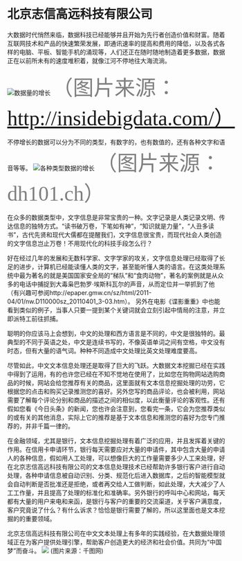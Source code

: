 # 北京志信高远科技有限公司

大数据时代悄然来临，数据科技已经能够并且开始为先行者创造价值和财富。随着互联网技术和产品的快速繁荣发展，即通讯速率的提高和费用的降低，以及各式各样的电脑、平板、智能手机的涌现等，人们还正在随时随地制造着更多数据，数据正在以前所未有的速度堆积着，就像江河不停地往大海流淌。

![数据量的增长](http://insidebigdata.com/wp-content/uploads/2017/02/data-growth_HPE-guide.png) 
<font color=gray size=7 face="斜体">（图片来源：http://insidebigdata.com/）</font>

不停增长的数据可以分为不同的类型，有数字的，也有数值的，还有各种文字和语音等等。
![各种类型数据的增长](https://digitalhumanities101.files.wordpress.com/2014/10/data-growth.jpg)
<font color=gray size=7 face="斜体">（图片来源：dh101.ch）</font>

在众多的数据类型中，文字信息是非常宝贵的一种。文字记录是人类记录文明、传达信息的独特方式。“读书破万卷，下笔如有神”，“知识就是力量”，“人丑多读书”，古代先贤和现代大儒都在提醒我们，文字信息很宝贵，而现代社会人类创造的文字信息岂止万卷！不用现代化的科技手段怎么行？

好在经过几年的发展和无数科学家、文字学家的攻关，文字信息处理已经取得了长足的进步，计算机已经能读懂人类的文字，甚至能听懂人类的语言。在这类处理系统中最为著名的就是美国国家安全局的“梯队”和“食肉动物”，著名的案例就是从众多的电话中捕捉到大毒枭巴勃罗·埃斯科瓦尔的声音，从而定位并一举抓到了他（有兴趣可参阅http://epaper.gmw.cn/sz/html/2011-04/01/nw.D110000sz_20110401_3-03.htm）。 另外在电影《谍影重重》中也能看到类似的例子，当事人只要一提到某个关键词就会立刻引起中情局的注意，并立即派特工前往抓捕。

聪明的你应该马上会想到，中文的处理和西方语言是不同的，中文是很独特的。最典型的不同于英语之处，中文是连续书写的，不像英语单词之间有空格，中文没有时态，但有大量的语气词。种种不同造成中文处理比英文处理难度要高。

尽管如此，中文文本信息处理还是取得了巨大的飞跃。大数据文本挖掘已经在实践中得到了运用，有的也许您已经在不知不觉地在使用了，比如您在购物网站选购商品的时候，网站会给您推荐有关的商品，这里面就有文本信息挖掘处理的功劳，它根据您的点击和购买记录推测您的喜好。另外您写的商品评论，也会被利用，网站需要了解每个评论分别和商品的描述之间的相似度，以此衡量评论的客观性。还有假如您看《今日头条》的新闻，您也许会注意到，您看完一条，它会为您推荐类似的或有关的其他消息，实际上它的推荐是基于文本信息和推测您的喜好为您专门推荐的，并非千篇一律的。

在金融领域，尤其是银行，文本信息挖掘处理有着广泛的应用，并且发挥着关键的作用。在信用卡申请环节，银行每天需要应对大量的申请件，其中包含大量的申请人的各种信息，假如用人工处理，可以想像巨大的工作量需要多少人工来处理，好在北京志信高远科技有限公司的文本信息处理技术已经帮助许多银行客户进行自动处理，各种申请信息被自动识别、分类、规范化后进入数据库，之后的智能模型就会自动判断是否批准还是拒绝，或者再交给人工做判断，如此处理，大大减少了人工工作量，并且提高了处理的标准化和准确率。另外银行的呼叫中心和网站，每天都有大量的用户来电和来函，是银行与客户的重要的交流渠道，关乎客户满意度，客户究竟说了什么？有什么诉求？恰恰是银行需要了解的，所以这里面也是文本挖掘的的重要领域。

北京志信高远科技有限公司在中文文本处理上有多年的实践经验，在大数据处理领域正在为客户提供处理引擎，帮助客户创造更大的经济和社会价值。共同为“中国梦”而奋斗。
![](http://pic.qiantucdn.com/58pic/11/56/42/15M58PICf3W.jpg!/fw/780/watermark/url/L3dhdGVybWFyay12MS4zLnBuZw==/align/center) (图片来源：千图网)
